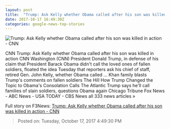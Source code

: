 ```yaml
---
layout: post
title:  "Trump: Ask Kelly whether Obama called after his son was killed in action - CNN"
date: 2017-10-17 16:49:30Z
categories: google-news-top-stories
---
```


![Trump: Ask Kelly whether Obama called after his son was killed in action - CNN](http://cdn.cnn.com/cnnnext/dam/assets/170627103033-01-trump-obama-oval-office-file-super-tease.jpg)

CNN Trump: Ask Kelly whether Obama called after his son was killed in action CNN Washington (CNN) President Donald Trump, in defense of his claim that President Barack Obama didn't call the loved ones of fallen soldiers, floated the idea Tuesday that reporters ask his chief of staff, retired Gen. John Kelly, whether Obama called ... Khan family blasts Trump's comments on fallen soldiers The Hill How Trump Changed the Topic to Obama's Consolation Calls The Atlantic Trump says he'll call families of slain soldiers, questions Obama again Chicago Tribune Fox News - ABC News - USA TODAY - CBS News all 333 news articles »


Full story on F3News: [Trump: Ask Kelly whether Obama called after his son was killed in action - CNN](http://www.f3nws.com/n/XDP4mH)

> Posted on: Tuesday, October 17, 2017 4:49:30 PM
